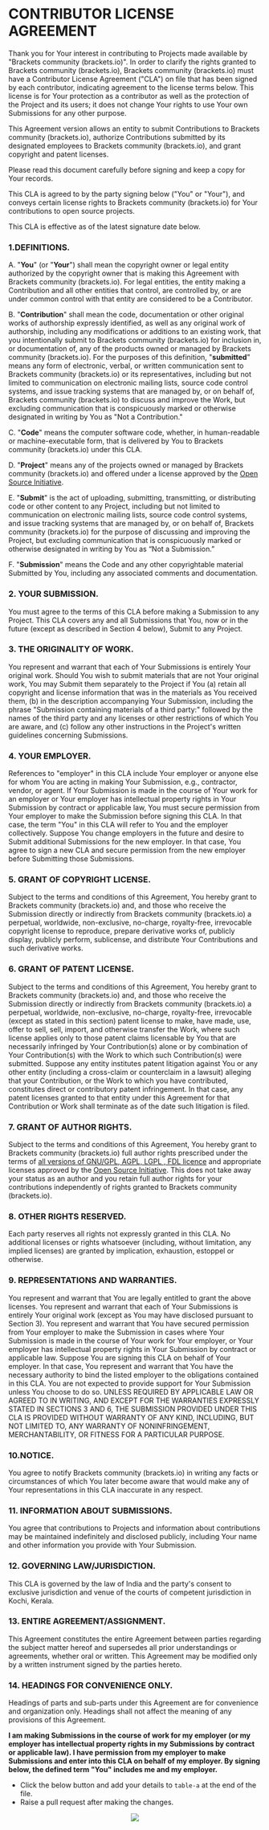  # **CONTRIBUTOR LICENSE AGREEMENT**

Thank you for Your interest in contributing to Projects made available by "Brackets community (brackets.io)". In order to clarify the rights granted to Brackets community (brackets.io), Brackets community (brackets.io) must have a Contributor License Agreement ("CLA") on file that has been signed by each contributor, indicating agreement to the license terms below. This license is for Your protection as a contributor as well as the protection of the Project and its users; it does not change Your rights to use Your own Submissions for any other purpose.

This Agreement version allows an entity to submit Contributions to Brackets community (brackets.io), authorize Contributions submitted by its designated employees to Brackets community (brackets.io), and grant copyright and patent licenses.

Please read this document carefully before signing and keep a copy for Your records.

This CLA is agreed to by the party signing below ("You" or "Your"), and conveys certain license rights to Brackets community (brackets.io) for Your contributions to open source projects.

This CLA is effective as of the latest signature date below.

  ###  1.**DEFINITIONS.**
    
  A. "**You**" (or "**Your**") shall mean the copyright owner or legal entity authorized by the copyright owner that is making this Agreement with Brackets community (brackets.io). For legal entities, the entity making a Contribution and all other entities that control, are controlled by, or are under common control with that entity are considered to be a Contributor.
       
  B. "**Contribution**" shall mean the code, documentation or other original works of authorship expressly identified, as well as any original work of authorship, including any modifications or additions to an existing work, that you intentionally submit to Brackets community (brackets.io) for inclusion in, or documentation of, any of the products owned or managed by Brackets community (brackets.io). For the purposes of this definition, "**submitted**" means any form of electronic, verbal, or written communication sent to Brackets community (brackets.io) or its representatives, including but not limited to communication on electronic mailing lists, source code control systems, and issue tracking systems that are managed by, or on behalf of, Brackets community (brackets.io) to discuss and improve the Work, but excluding communication that is conspicuously marked or otherwise designated in writing by You as "Not a Contribution."
       
  C. "**Code**" means the computer software code, whether, in human-readable or machine-executable form, that is delivered by You to Brackets community (brackets.io) under this CLA.
       
  D. "**Project**" means any of the projects owned or managed by Brackets community (brackets.io) and offered under a license approved by the
  [Open Source Initiative](https://opensource.org/licenses/category).

  E. "**Submit**" is the act of uploading, submitting, transmitting, or distributing code or other content to any Project,
  including but not limited to communication on electronic mailing lists, source code control systems, and issue
  tracking systems that are managed by, or on behalf of, Brackets community (brackets.io) for the purpose of discussing and improving the
  Project, but excluding communication that is conspicuously marked or otherwise designated in writing by You as
  “Not a Submission.”

  F. "**Submission**" means the Code and any other copyrightable material Submitted by You, including any associated
  comments and documentation.
       
  ###  2. **YOUR SUBMISSION**. 
  You must agree to the terms of this CLA before making a Submission to any Project. This CLA covers any and all Submissions that You, now or in the future (except as described in Section 4 below), Submit to any Project.
    
  ###  3. **THE ORIGINALITY OF WORK**. 
  You represent and warrant that each of Your Submissions is entirely Your original work. Should You wish to submit materials that are not Your original work, You may Submit them separately to the Project if You (a) retain all copyright and license information that was in the materials as You received them, (b) in the description accompanying Your Submission, including the phrase "Submission containing materials of a third party:" followed by the names of the third party and any licenses or other restrictions of which You are aware, and (c) follow any other instructions in the Project's written guidelines concerning Submissions.
    
  ###  4. **YOUR EMPLOYER**. 
  References to "employer" in this CLA include Your employer or anyone else for whom You are acting in making Your Submission, e.g., contractor, vendor, or agent. If Your Submission is made in the course of Your work for an employer or Your employer has intellectual property rights in Your Submission by contract or applicable law, You must secure permission from Your employer to make the Submission before signing this CLA. In that case, the term "You" in this CLA will refer to You and the employer collectively. Suppose You change employers in the future and desire to Submit additional Submissions for the new employer. In that case, You agree to sign a new CLA and secure permission from the new employer before Submitting those Submissions.
    
  ###  5. **GRANT OF COPYRIGHT LICENSE**. 
  Subject to the terms and conditions of this Agreement, You hereby grant to Brackets community (brackets.io) and, and those who receive the Submission directly or indirectly from Brackets community (brackets.io) a perpetual, worldwide, non-exclusive, no-charge, royalty-free, irrevocable copyright license to reproduce, prepare derivative works of, publicly display, publicly perform, sublicense, and distribute Your Contributions and such derivative works.
    
  ###  6. **GRANT OF PATENT LICENSE**. 
  Subject to the terms and conditions of this Agreement, You hereby grant to Brackets community (brackets.io) and, and those who receive the Submission directly or indirectly from Brackets community (brackets.io) a perpetual, worldwide, non-exclusive, no-charge, royalty-free, irrevocable (except as stated in this section) patent license to make, have made, use, offer to sell, sell, import, and otherwise transfer the Work, where such license applies only to those patent claims licensable by You that are necessarily infringed by Your Contribution(s) alone or by combination of Your Contribution(s) with the Work to which such Contribution(s) were submitted. Suppose any entity institutes patent litigation against You or any other entity (including a cross-claim or counterclaim in a lawsuit) alleging that your Contribution, or the Work to which you have contributed, constitutes direct or contributory patent infringement. In that case, any patent licenses granted to that entity under this Agreement for that Contribution or Work shall terminate as of the date such litigation is filed.
  
  ###  7. **GRANT OF AUTHOR RIGHTS**. 
  Subject to the terms and conditions of this Agreement, You hereby grant to Brackets community (brackets.io) full author rights prescribed under the terms of [all versions of GNU/GPL, AGPL, LGPL , FDL licence](https://www.gnu.org/licenses/) and appropriate licenses approved by the [Open Source Initiative](https://opensource.org/licenses/category). This does not take away your status as an author and you retain full author rights for your contributions independently of rights granted to Brackets community (brackets.io).
  
  ###  8. **OTHER RIGHTS RESERVED**. 
  Each party reserves all rights not expressly granted in this CLA. No additional licenses or rights whatsoever (including, without limitation, any implied licenses) are granted by implication, exhaustion, estoppel or otherwise.

  ###  9. **REPRESENTATIONS AND WARRANTIES**. 
  You represent and warrant that You are legally entitled to grant the above licenses. You represent and warrant that each of Your Submissions is entirely Your original work (except as You may have disclosed pursuant to Section 3). You represent and warrant that You have secured permission from Your employer to make the Submission in cases where Your Submission is made in the course of Your work for Your employer, or Your employer has intellectual property rights in Your Submission by contract or applicable law. Suppose You are signing this CLA on behalf of Your employer. In that case, You represent and warrant that You have the necessary authority to bind the listed employer to the obligations contained in this CLA. You are not expected to provide support for Your Submission unless You choose to do so. UNLESS REQUIRED BY APPLICABLE LAW OR AGREED TO IN WRITING, AND EXCEPT FOR THE WARRANTIES EXPRESSLY STATED IN SECTIONS 3 AND 6, THE SUBMISSION PROVIDED UNDER THIS CLA IS PROVIDED WITHOUT WARRANTY OF ANY KIND, INCLUDING, BUT NOT LIMITED TO, ANY WARRANTY OF NONINFRINGEMENT, MERCHANTABILITY, OR FITNESS FOR A PARTICULAR PURPOSE.
  
  ### 10.**NOTICE**. 
  You agree to notify Brackets community (brackets.io) in writing any facts or circumstances of which You later become aware that would make any of Your representations in this CLA inaccurate in any respect.

  ### 11. **INFORMATION ABOUT SUBMISSIONS**. 
  You agree that contributions to Projects and information about contributions may be maintained indefinitely and disclosed publicly, including Your name and other information you provide with Your Submission.

  <!-- To be done 12. -->

  ### 12. **GOVERNING LAW/JURISDICTION**. 
  This CLA is governed by the law of India and the party's consent to exclusive jurisdiction and venue of the courts of competent jurisdiction in Kochi, Kerala.

  ### 13. **ENTIRE AGREEMENT/ASSIGNMENT**. 
  This Agreement constitutes the entire Agreement between parties regarding the subject matter hereof and supersedes all prior understandings or agreements, whether oral or written. This Agreement may be modified only by a written instrument signed by the parties hereto.

  ### 14. **HEADINGS FOR CONVENIENCE ONLY**. 
  Headings of parts and sub-parts under this Agreement are for convenience and organization only. Headings shall not affect the meaning of any provisions of this Agreement.
 
**I am making Submissions in the course of work for my employer (or my employer has intellectual property rights in my Submissions by contract or applicable law). I have permission from my employer to make Submissions and enter into this CLA on behalf of my employer. By signing below, the defined term "You" includes me and my employer.**


 * Click the below button and add your details to `table-a` at the end of the file.
 * Raise a pull request after making the changes.
  
<p align="center">
<a href="https://github.com/brackets-cont/contributor-license-agreement/edit/main/employer_contributor_license_agreement.md"><img src="img/employer_pull_cla_button.svg" /></a>
</p>
